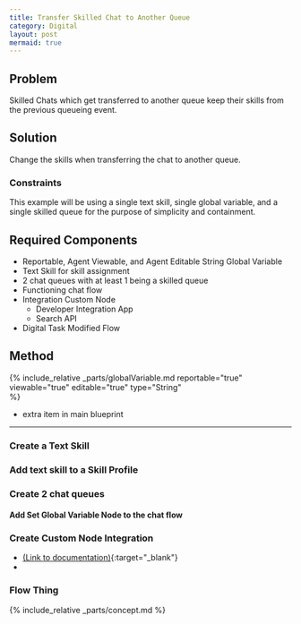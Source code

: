 ```yaml
---
title: Transfer Skilled Chat to Another Queue
category: Digital
layout: post
mermaid: true
---
```


## Problem
Skilled Chats which get transferred to another queue keep their skills from the previous queueing event.

## Solution
Change the skills when transferring the chat to another queue.

### Constraints
This example will be using a single text skill, single global variable, and a single skilled queue for the purpose of simplicity and containment.


## Required Components
- Reportable, Agent Viewable, and Agent Editable String Global Variable
- Text Skill for skill assignment
- 2 chat queues with at least 1 being a skilled queue
- Functioning chat flow
- Integration Custom Node 
  - Developer Integration App
  - Search API
- Digital Task Modified Flow


## Method

{% include_relative _parts/globalVariable.md 
    reportable="true" 
    viewable="true" 
    editable="true" 
    type="String"  
%}
- extra item in main blueprint

---

### Create a Text Skill

### Add text skill to a Skill Profile

### Create 2 chat queues

#### Add Set Global Variable Node to the chat flow

### Create Custom Node Integration 
- [(Link to documentation)](https://help.imiconnect.io/docs/custom-nodes){:target="\_blank"}
- 

### Flow Thing

{% include_relative _parts/concept.md %}

